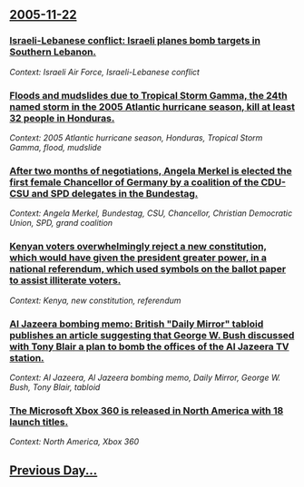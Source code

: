 ## [2005-11-22](/news/2005/11/22/index.md)

### [ Israeli-Lebanese conflict: Israeli planes bomb targets in Southern Lebanon. ](/news/2005/11/22/israelialebanese-conflict-israeli-planes-bomb-targets-in-southern-lebanon.md)
_Context: Israeli Air Force, Israeli-Lebanese conflict_

### [ Floods and mudslides due to Tropical Storm Gamma, the 24th named storm in the 2005 Atlantic hurricane season, kill at least 32 people in Honduras. ](/news/2005/11/22/floods-and-mudslides-due-to-tropical-storm-gamma-the-24th-named-storm-in-the-2005-atlantic-hurricane-season-kill-at-least-32-people-in-ho.md)
_Context: 2005 Atlantic hurricane season, Honduras, Tropical Storm Gamma, flood, mudslide_

### [ After two months of negotiations, Angela Merkel is elected the first female Chancellor of Germany by a coalition of the CDU-CSU and SPD delegates in the Bundestag. ](/news/2005/11/22/after-two-months-of-negotiations-angela-merkel-is-elected-the-first-female-chancellor-of-germany-by-a-coalition-of-the-cdu-csu-and-spd-del.md)
_Context: Angela Merkel, Bundestag, CSU, Chancellor, Christian Democratic Union, SPD, grand coalition_

### [ Kenyan voters overwhelmingly reject a new constitution, which would have given the president greater power, in a national referendum, which used symbols on the ballot paper to assist illiterate voters. ](/news/2005/11/22/kenyan-voters-overwhelmingly-reject-a-new-constitution-which-would-have-given-the-president-greater-power-in-a-national-referendum-which.md)
_Context: Kenya, new constitution, referendum_

### [ Al Jazeera bombing memo: British "Daily Mirror" tabloid publishes an article suggesting that George W. Bush discussed with Tony Blair a plan to bomb the offices of the Al Jazeera TV station. ](/news/2005/11/22/al-jazeera-bombing-memo-british-daily-mirror-tabloid-publishes-an-article-suggesting-that-george-w-bush-discussed-with-tony-blair-a-pla.md)
_Context: Al Jazeera, Al Jazeera bombing memo, Daily Mirror, George W. Bush, Tony Blair, tabloid_

### [ The Microsoft Xbox 360 is released in North America with 18 launch titles.](/news/2005/11/22/the-microsoft-xbox-360-is-released-in-north-america-with-18-launch-titles.md)
_Context: North America, Xbox 360_

## [Previous Day...](/news/2005/11/21/index.md)

